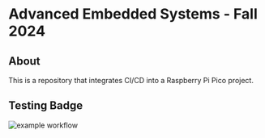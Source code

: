 # Advanced Embedded Systems - Fall 2024

## About
This is a repository that integrates CI/CD into a Raspberry Pi Pico project.

## Testing Badge
![example workflow](https://github.com/SamBosch77/lab0/actions/workflows/main.yml/badge.svg)